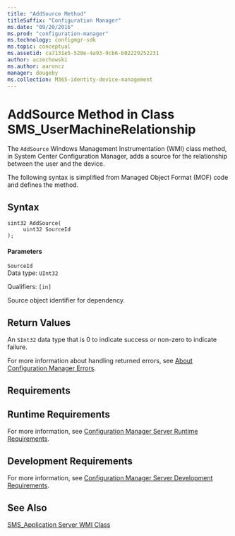 ```yaml
---
title: "AddSource Method"
titleSuffix: "Configuration Manager"
ms.date: "09/20/2016"
ms.prod: "configuration-manager"
ms.technology: configmgr-sdk
ms.topic: conceptual
ms.assetid: ca7131e5-528e-4a93-9cb6-b02229252231
author: aczechowski
ms.author: aaroncz
manager: dougeby
ms.collection: M365-identity-device-management
---
```

# AddSource Method in Class SMS_UserMachineRelationship
The `AddSource` Windows Management Instrumentation (WMI) class method, in System Center Configuration Manager, adds a source for the relationship between the user and the device.  

 The following syntax is simplified from Managed Object Format (MOF) code and defines the method.  

## Syntax  

```  
sint32 AddSource(  
     uint32 SourceId  
);  
```  

#### Parameters  
 `SourceId`  
 Data type: `UInt32`  

 Qualifiers: `[in]`  

 Source object identifier for dependency.  

## Return Values  
 An  `SInt32` data type that is 0 to indicate success or non-zero to indicate failure.  

 For more information about handling returned errors, see [About Configuration Manager Errors](../../../../../develop/core/understand/about-configuration-manager-errors.md).  

## Requirements  

## Runtime Requirements  
 For more information, see [Configuration Manager Server Runtime Requirements](../../../../../develop/core/reqs/server-runtime-requirements.md).  

## Development Requirements  
 For more information, see [Configuration Manager Server Development Requirements](../../../../../develop/core/reqs/server-development-requirements.md).  

## See Also  
 [SMS_Application Server WMI Class](../../../../../develop/reference/apps/sms_application-server-wmi-class.md)   
